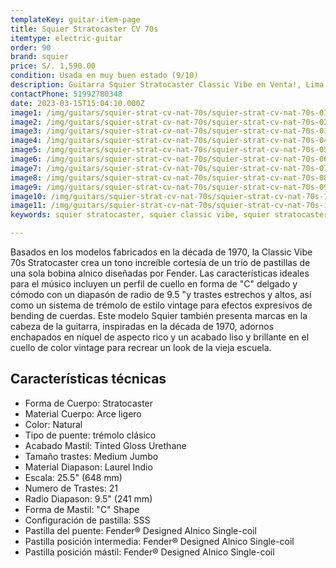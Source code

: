 ```yaml
---
templateKey: guitar-item-page
title: Squier Stratocaster CV 70s
itemtype: electric-guitar
order: 90
brand: squier
price: S/. 1,590.00
condition: Usada en muy buen estado (9/10)
description: Guitarra Squier Stratocaster Classic Vibe en Venta!, Lima, Peru
contactPhone: 51992780348
date: 2023-03-15T15:04:10.000Z
image1: /img/guitars/squier-strat-cv-nat-70s/squier-strat-cv-nat-70s-01.jpg
image2: /img/guitars/squier-strat-cv-nat-70s/squier-strat-cv-nat-70s-02.jpg
image3: /img/guitars/squier-strat-cv-nat-70s/squier-strat-cv-nat-70s-03.jpg
image4: /img/guitars/squier-strat-cv-nat-70s/squier-strat-cv-nat-70s-04.jpg
image5: /img/guitars/squier-strat-cv-nat-70s/squier-strat-cv-nat-70s-05.jpg
image6: /img/guitars/squier-strat-cv-nat-70s/squier-strat-cv-nat-70s-06.jpg
image7: /img/guitars/squier-strat-cv-nat-70s/squier-strat-cv-nat-70s-07.jpg
image8: /img/guitars/squier-strat-cv-nat-70s/squier-strat-cv-nat-70s-08.jpg
image9: /img/guitars/squier-strat-cv-nat-70s/squier-strat-cv-nat-70s-09.jpg
image10: /img/guitars/squier-strat-cv-nat-70s/squier-strat-cv-nat-70s-10.jpg
image11: /img/guitars/squier-strat-cv-nat-70s/squier-strat-cv-nat-70s-11.jpg
keywords: squier stratocaster, squier classic vibe, squier stratocaster classic vibe

---
```

Basados en los modelos fabricados en la década de 1970, la Classic Vibe 70s Stratocaster crea un tono increíble cortesía de un trío de pastillas de una sola bobina alnico diseñadas por Fender. Las características ideales para el músico incluyen un perfil de cuello en forma de "C" delgado y cómodo con un diapasón de radio de 9.5 "y trastes estrechos y altos, así como un sistema de trémolo de estilo vintage para efectos expresivos de bending de cuerdas. Este modelo Squier también presenta marcas en la cabeza de la guitarra, inspiradas en la década de 1970, adornos enchapados en níquel de aspecto rico y un acabado liso y brillante en el cuello de color vintage para recrear un look de la vieja escuela.

## Características técnicas

* Forma de Cuerpo: Stratocaster
* Material Cuerpo: Arce ligero
* Color: Natural
* Tipo de puente: trémolo clásico
* Acabado Mastil: Tinted Gloss Urethane
* Tamaño trastes: Medium Jumbo
* Material Diapason: Laurel Indio
* Escala: 25.5" (648 mm)
* Numero de Trastes: 21
* Radio Diapason: 9.5" (241 mm)
* Forma de Mastil: "C" Shape
* Configuración de pastilla: SSS
* Pastilla del puente: Fender® Designed Alnico Single-coil
* Pastilla posición intermedia: Fender® Designed Alnico Single-coil
* Pastilla posición mástil: Fender® Designed Alnico Single-coil